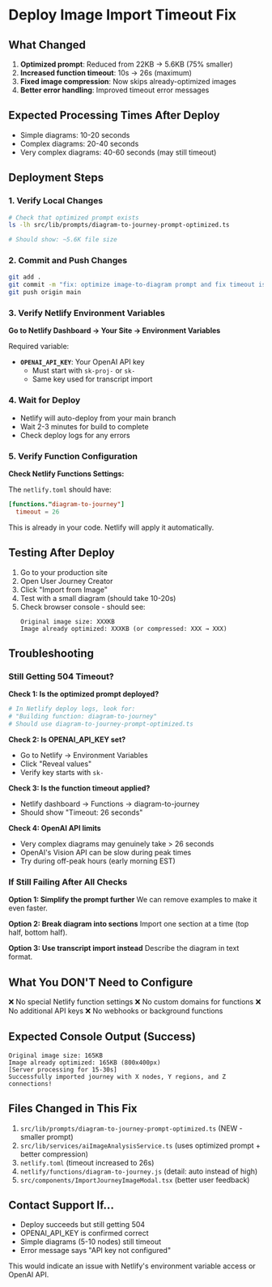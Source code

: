 # Deploy Image Import Timeout Fix

## What Changed
1. **Optimized prompt**: Reduced from 22KB → 5.6KB (75% smaller)
2. **Increased function timeout**: 10s → 26s (maximum)
3. **Fixed image compression**: Now skips already-optimized images
4. **Better error handling**: Improved timeout error messages

## Expected Processing Times After Deploy
- Simple diagrams: 10-20 seconds
- Complex diagrams: 20-40 seconds
- Very complex diagrams: 40-60 seconds (may still timeout)

## Deployment Steps

### 1. Verify Local Changes
```bash
# Check that optimized prompt exists
ls -lh src/lib/prompts/diagram-to-journey-prompt-optimized.ts

# Should show: ~5.6K file size
```

### 2. Commit and Push Changes
```bash
git add .
git commit -m "fix: optimize image-to-diagram prompt and fix timeout issues"
git push origin main
```

### 3. Verify Netlify Environment Variables
**Go to Netlify Dashboard → Your Site → Environment Variables**

Required variable:
- **`OPENAI_API_KEY`**: Your OpenAI API key
  - Must start with `sk-proj-` or `sk-`
  - Same key used for transcript import

### 4. Wait for Deploy
- Netlify will auto-deploy from your main branch
- Wait 2-3 minutes for build to complete
- Check deploy logs for any errors

### 5. Verify Function Configuration
**Check Netlify Functions Settings:**

The `netlify.toml` should have:
```toml
[functions."diagram-to-journey"]
  timeout = 26
```

This is already in your code. Netlify will apply it automatically.

## Testing After Deploy

1. Go to your production site
2. Open User Journey Creator
3. Click "Import from Image"
4. Test with a small diagram (should take 10-20s)
5. Check browser console - should see:
   ```
   Original image size: XXXKB
   Image already optimized: XXXKB (or compressed: XXX → XXX)
   ```

## Troubleshooting

### Still Getting 504 Timeout?

**Check 1: Is the optimized prompt deployed?**
```bash
# In Netlify deploy logs, look for:
# "Building function: diagram-to-journey"
# Should use diagram-to-journey-prompt-optimized.ts
```

**Check 2: Is OPENAI_API_KEY set?**
- Go to Netlify → Environment Variables
- Click "Reveal values"
- Verify key starts with `sk-`

**Check 3: Is the function timeout applied?**
- Netlify dashboard → Functions → diagram-to-journey
- Should show "Timeout: 26 seconds"

**Check 4: OpenAI API limits**
- Very complex diagrams may genuinely take > 26 seconds
- OpenAI's Vision API can be slow during peak times
- Try during off-peak hours (early morning EST)

### If Still Failing After All Checks

**Option 1: Simplify the prompt further**
We can remove examples to make it even faster.

**Option 2: Break diagram into sections**
Import one section at a time (top half, bottom half).

**Option 3: Use transcript import instead**
Describe the diagram in text format.

## What You DON'T Need to Configure

❌ No special Netlify function settings
❌ No custom domains for functions
❌ No additional API keys
❌ No webhooks or background functions

## Expected Console Output (Success)

```
Original image size: 165KB
Image already optimized: 165KB (800x400px)
[Server processing for 15-30s]
Successfully imported journey with X nodes, Y regions, and Z connections!
```

## Files Changed in This Fix

1. `src/lib/prompts/diagram-to-journey-prompt-optimized.ts` (NEW - smaller prompt)
2. `src/lib/services/aiImageAnalysisService.ts` (uses optimized prompt + better compression)
3. `netlify.toml` (timeout increased to 26s)
4. `netlify/functions/diagram-to-journey.js` (detail: auto instead of high)
5. `src/components/ImportJourneyImageModal.tsx` (better user feedback)

## Contact Support If...

- Deploy succeeds but still getting 504
- OPENAI_API_KEY is confirmed correct
- Simple diagrams (5-10 nodes) still timeout
- Error message says "API key not configured"

This would indicate an issue with Netlify's environment variable access or OpenAI API.

